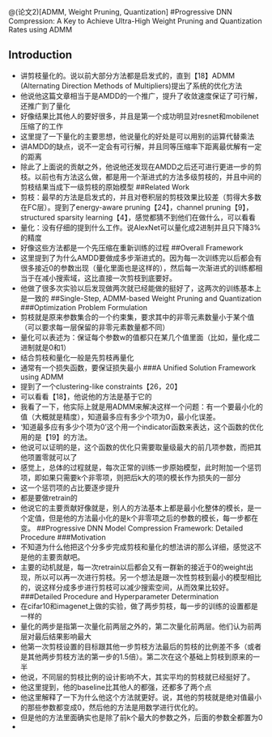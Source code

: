 @(论文2)[ADMM, Weight Pruning, Quantization]
#Progressive DNN Compression: A Key to Achieve Ultra-High Weight Pruning and Quantization Rates using ADMM
## Introduction
* 讲剪枝量化的。说以前大部分方法都是启发式的，直到【18】ADMM (Alternating Direction Methods of Multipliers)提出了系统的优化方法
* 他说他这篇文章相当于是AMDD的一个推广，提升了收敛速度保证了可行解，还推广到了量化
* 好像结果比其他人的要好很多，并且是第一个成功明显对resnet和mobilenet压缩了的工作
* 这里提了一下量化的主要思想，他说量化的好处是可以用别的运算代替乘法
* 讲AMDD的缺点，说不一定会有可行解，并且同等压缩率下距离最优解有一定的距离
* 除此了上面说的贡献之外，他说他还发现在AMDD之后还可进行更进一步的剪枝。以前也有方法这么做，都是用一个渐进式的方法多级剪枝的，并且中间的剪枝结果当成下一级剪枝的原始模型
##Related Work
* 剪枝：最早的方法是启发式的，并且对卷积层的剪枝效果比较差（剪得大多数在FC层）。提到了energy-aware pruning【24】，channel pruning【9】，structured sparsity learning【4】，感觉都猜不到他们在做什么，可以看看
* 量化：没有仔细的提到什么工作。说AlexNet可以量化成2进制并且只下降3%的精度
* 好像这些方法都是一个先压缩在重新训练的过程
##Overall Framework
* 这里提到了为什么AMDD要做成多步渐进式的。因为每一次训练完以后都会有很多接近0的参数出现（量化里面也是这样的），然后每一次渐进式的训练都相当于在减小搜索域，这比直接一次剪枝到底要好。
* 他做了很多次实验以后发现做两次就已经能做的挺好了，这两次的训练基本上是一致的
##Single-Step, ADMM-based Weight Pruning and Quantization
###Optimization Problem Formulation
* 剪枝就是原来参数集合的一个约束集，要求其中的非零元素数量小于某个值（可以要求每一层保留的非零元素数量都不同）
* 量化可以表述为：保证每个参数w的值都只在某几个值里面（比如，量化成二进制就是0和1）
* 结合剪枝和量化一般是先剪枝再量化
* 通常有一个损失函数，要保证损失最小
###A Unified Solution Framework using ADMM
* 提到了一个clustering-like constraints【26，20】
* 可以看看【18】，他说他的方法是基于它的
* 我看了一下，他实际上就是用ADMM来解决这样一个问题：有一个要最小化的值（大概就是精度），知道最多应有多少个项为0，最小化误差。
* ‘知道最多应有多少个项为0’这个用一个indicator函数来表达，这个函数的优化用的是【19】的方法。
* 他说可以证明的是，这个函数的优化只需要取量级最大的前几项参数，而把其他项置零就可以了
* 感觉上，总体的过程就是，每次正常的训练一步原始模型，此时附加一个惩罚项，即如果只需要k个非零项，则把后k大的项的模长作为损失的一部分
* 这一个惩罚项的占比要逐步提升
* 都是要做retrain的
* 他说它的主要贡献好像就是，别人的方法基本上都是最小化整体的模长，是一个定值，但是他的方法最小化的是k个非零项之后的参数的模长，每一步都在变。
##Progressive DNN Model Compression Framework: Detailed Procedure
###Motivation
* 不知道为什么他把这个分多步完成剪枝和量化的想法讲的那么详细，感觉这不是他的主要贡献吧。
* 主要的动机就是，每一次retrain以后都会又有一群新的接近于0的weight出现，所以可以再一次进行剪枝。另一个想法是跟一次性剪枝到最小的模型相比的，说这样分成多步进行剪枝可以减少搜索空间，从而效果比较好。
###Detailed Procedure and Hyperparameter Determination
* 在cifar10和imagenet上做的实验，做了两步剪枝，每一步的训练的设置都是一样的
* 量化的两步是指第一次量化前两层之外的，第二次量化前两层。他们认为前两层对最后结果影响最大
* 他第一次剪枝设置的目标跟其他一步剪枝方法最后的剪枝的比例差不多（或者是其他两步剪枝方法的第一步的1.5倍）。第二次在这个基础上剪枝到原来的一半
* 他说，不同层的剪枝比例的设计影响不大，其实平均的剪枝就已经挺好了。
* 他这里提到，他的baseline比其他人的都强，还都多了两个点
* 他这里解释了一下为什么他这个方法就更好。说，其他的剪枝就是绝对值最小的那些参数都变成0，然后他的方法是用数学进行优化的。
* 但是他的方法里面确实也是除了前k个最大的参数之外，后面的参数全都置为0
* 